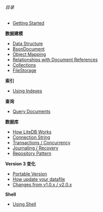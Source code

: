 ###### 目录

- [Getting Started](Getting-Started)

**数据建模**
- [Data Structure](Data-Structure)
- [BsonDocument](BsonDocument)
- [Object Mapping](Object-Mapping)
- [Relationships with Document References](DbRef)
- [Collections](Collections)
- [FileStorage](FileStorage)

**索引**
- [Using Indexes](Indexes)
    
**查询**
- [Query Documents](Queries)

**数据库**
- [How LiteDB Works](How-LiteDB-Works)
- [Connection String](Connection-String)
- [Transactions / Concurrency](Transactions-and-Concurrency)
- [Journaling / Recovery](Journaling-and-Recovery)
- [Repository Pattern](LiteRepository)

**Version 3 变化**
- [Portable Version](Portable-Version)
- [How update your datafile](Update-Datafile)
- [Changes from v1.0.x / v2.0.x](Changelog)

**Shell**
- [Using Shell](Shell)